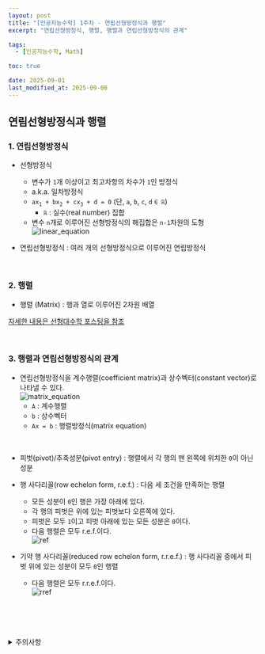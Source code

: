 ```yaml
---
layout: post
title: "[인공지능수학] 1주차 - 연립선형방정식과 행렬"
excerpt: "연립선형방정식, 행렬, 행렬과 연립선형방정식의 관계"

tags:
  - [인공지능수학, Math]

toc: true

date: 2025-09-01
last_modified_at: 2025-09-08
---
```

## 연림선형방정식과 행렬
### 1. 연립선형방정식
- 선형방정식
  - 변수가 `1`개 이상이고 최고차항의 차수가 `1`인 방정식
  - a.k.a. 일차방정식
  - `ax`<sub>`1`</sub>` + bx`<sub>`2`</sub>` + cx`<sub>`3`</sub>` + d = 0` (단, `a`, `b`, `c`, `d` `∈ ℝ`)  
    - `ℝ` : 실수(real number) 집합
  - 변수 `n`개로 이루어진 선형방정식의 해집합은 `n-1`차원의 도형  
  ![linear_equation][def]  

- 연립선형방정식 : 여러 개의 선형방정식으로 이루어진 연립방정식  

<br>

### 2. 행렬
- 행렬 (Matrix) : 행과 열로 이루어진 2차원 배열

[자세한 내용은 선형대수학 포스팅을 참조][def2]  

<br>

### 3. 행렬과 연립선형방정식의 관계  
- 연립선형방정식을 계수행렬(coefficient matrix)과 상수벡터(constant vector)로 나타낼 수 있다.  
![matrix_equation][def3]  
  - `A` : 계수행렬  
  - `b` : 상수벡터  
  - `Ax = b` : 행렬방정식(matrix equation)  

<br>

- 피벗(pivot)/추축성분(pivot entry) : 행렬에서 각 행의 맨 왼쪽에 위치한 `0`이 아닌 성분  

- 행 사다리꼴(row echelon form, r.e.f.) : 다음 세 조건을 만족하는 행렬
  - 모든 성분이 `0`인 행은 가장 아래에 있다.  
  - 각 행의 피벗은 위에 있는 피벗보다 오른쪽에 있다.  
  - 피벗은 모두 `1`이고 피벗 아래에 있는 모든 성분은 `0`이다.  
  - 다음 행렬은 모두 r.e.f.이다.  
  ![ref][def5]  

- 기약 행 사다리꼴(reduced row echelon form, r.r.e.f.) : 행 사다리꼴 중에서 피벗 위에 있는 성분이 모두 `0`인 행렬  
  - 다음 행렬은 모두 r.r.e.f.이다.  
  ![rref][def4]  

<br>
<br>
<br>
<br>
<details>
<summary>주의사항</summary>
<div markdown=   "1">

이 포스팅은 강원대학교 이구연 교수님의 인공지능수학 수업을 들으며 내용을 정리 한 것입니다.  
수업 내용에 대한 저작권은 교수님께 있으니,  
다른 곳으로의 무분별한 내용 복사를 자제해 주세요.

</div>
</details> 

[def]: https://i.imgur.com/iISJ54v.png
[def2]: https://orbit3230.github.io/tags/#%EC%84%A0%ED%98%95%EB%8C%80%EC%88%98%ED%95%99
[def3]: https://i.imgur.com/DrZQrId.png
[def4]: https://i.imgur.com/LA3289U.png
[def5]: https://i.imgur.com/Hx9lvdq.png